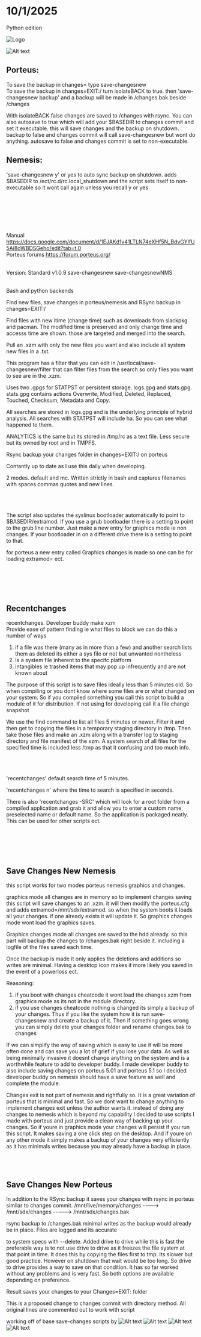 #                               10/1/2025
Python edition

![Logo](https://i.imgur.com/sbZa1r3.png)

![Alt text](https://i.imgur.com/tKW7UEe.png)


## Porteus:
To save the backup in changes= type save-changesnew <br>
To save the backup in changes=EXIT:/   turn isolateBACK to true. then 'save-changesnew backup' and a backup will be made in /changes.bak beside /changes

With isolateBACK false changes are saved to /changes with rsync. You can also autosave to true which will add your $BASEDIR to changes commit and set it executable. this will save changes and
the backup on shutdown. backup to false and changes commit will call save-changesnew but wont do anything. autosave to false and changes commit is set to non-executable.

## Nemesis:
'save-changesnew y' or yes to auto sync backup on shutdown.
adds $BASEDIR to /ect/rc.d/rc.local_shutdown and the script sets itself to non-executable so it wont call again unless you recall y or yes
<p>&nbsp;</p>
<br><br><br>

Manual
https://docs.google.com/document/d/1EJAKd1v41LTLN74eXHf5N_BdvGYlfU5Ai8oWBDSGeho/edit?tab=t.0  
Porteus forums
https://forum.porteus.org/  <br><br>


Version: Standard     v1.0.9           save-changesnew        save-changesnewNMS <br><br>

Bash and python backends

Find new files, save changes in porteus/nemesis and RSync backup in changes=EXIT:/




Find files with new itime (change time) such as downloads from slackpkg and pacman. The modified time is preserved and only change time and accesss time are shown.
those are targeted and merged into the search.

Pull an .xzm with only the new files you want and also include all system new files in a .txt. 

This program has a filter that you can edit in /usr/local/save-changesnew/filter that can filter files from the search so only files you want to see are in the .xzm.

Uses two .gpgs for STATPST or persistent storage. logs.gpg and stats.gpg. stats.gpg contains actions Overwrite, Modified, Deleted, Replaced, Touched, Checksum, Metadata and Copy.

All searches are stored in logs.gpg and is the underlying principle of hybrid analysis. All searches with STATPST will include ha. So you can see what happened to them.

ANALYTICS is the same but its stored in /tmp/rc as a text file. Less secure but its owned by root and in TMPFS.

Rsync backup your changes folder in changes=EXIT:/ on porteus

Contantly up to date as I use this daily when developing.

2 modes. default  and mc.  Written strictly in bash and captures filenames with spaces commas quotes and new lines. <BR><BR><BR><BR>

<p> The script also updates the syslinux bootloader automatically to point to $BASEDIR/extramod. If you use a grub bootloader there  is a setting to point to the grub line number. Just make a new entry for graphics mode ie non changes. If your bootloader in on a different drive there is a setting to point to that.

for porteus a new entry called Graphics changes is made so one can be for loading extramod= ect.
</p>
<br><br><br><br>



  ## Recentchanges

   recentchanges. Developer buddy      make xzm     
   Provide ease of pattern finding ie what files to block we can do this a number of ways
   1) if a file was there (many as in more than a few) and another search lists them as deleted its either a sys file or not but unwanted nontheless
   2) Is a system file inherent to the specifc platform
   3) intangibles ie trashed items that may pop up infrequently and are not known about

  The purpose of this script is to save files ideally less than 5 minutes old. So when compiling or you dont know where some files are
or what changed on your system. So if you compiled something you call this script to build a module of it for distribution.
  If not using for developing call it a file change snapshot

We use the find command to list all files 5 minutes or newer. Filter it and then get to copying the files in a temporary staging directory in /tmp.
Then take those files and make an .xzm along with a transfer log to staging directory and file manifest of the xzm. A system search of all files for the specified time
is included less /tmp as that it confusing and too much info. <BR><BR><BR><BR>

<p> 'recentchanges' default search time of 5 minutes.</p>
<p> 'recentchanges n' where the time to search is specified in seconds.</p>
<p> There is also 'recentchanges -SRC'  which will look for a root folder from a compiled application and grab it and allow you to enter a custom name, preselected name or default name. So the application is packaged neatly. This can be used for other scripts ect. </p>
<BR><BR><BR><BR>





 ## Save Changes New        Nemesis

   this script works for two modes porteus nemesis graphics and changes.        

   graphics mode all changes are in memory so to implement changes saving this script will save changes to an .xzm. it will then modify the porteus.cfg
   and adds extramod=/mnt/sdx/extramod. so when the system boots it loads all your changes. if one already exists it will update it. So graphics changes mode wont
	load the graphics saves.

   Graphics changes mode all changes are saved to the hdd already. so this part will backup the changes to /changes.bak right beside it. including a logfile of the files 
   saved each time.

   Once the backup is made it only applies the deletions and additions so writes are minimal. Having a desktop icon makes it more likely you saved in the event 
   of a powerloss ect.

   Reasoning:
   1. if you boot with changes cheatcode it wont load the changes.xzm from graphics mode as its not in the module directory.
   2. if you use changes cheatcode nothing is changed its simply a backup of your changes. Thus if you like the system how it is run save-changesnew and create a backup of it.
   Then if something goes wrong you can simply delete your changes folder and rename changes.bak to changes

   If we can simplify the way of saving which is easy to use it will be more often done and can save you a lot of grief if you lose your data. As well as being minimally invasive it doesnt
   change anything on the system and is a worthwhile feature to add to developer buddy. I made developer buddy to also include saving changes on porteus 5.01 and porteus 5.1 so I decided
   developer buddy on nemesis should have a save feature as well and complete the module.

   Changes exit is not part of nemesis and rightfully so. It is a great variation of porteus that is minimal and fast. So we dont want to change anything to implement changes exit unless the author
   wants it. instead of doing any changes to nemesis which is beyond my capability I decided to use scripts I made with porteus and just provide a clean way of backing up your changes. So
   if youre in graphics mode your changes will persist if you run this script. It makes saving a one click step on the desktop. And if youre on any other mode it simply makes a backup of your changes very
   efficiently as it has minimals writes because you may already have a backup in place. <BR><BR><BR><BR>



   ## Save Changes New            Porteus

In addition to the RSync backup it saves your changes with rsync in porteus similar to changes commit.       /mnt/live/memory/changes ---->   /mnt/sdx/changes    -----> /mnt/sdx/changes.bak

 rsync backup to /changes.bak minimal writes as the backup would already be in place. Files are logged and its accurate
 
 to system specs with --delete. Added drive to drive while this is fast the preferable way is to not use drive to drive
 as it freezes the file system at that point in time. It does this by copying the files first to tmp. Its slower but good practice. However
on shutdown that wait would be too long. So drive to drive provides a way to save on that condition. It has so far worked without
any problems and is very fast. So both options are available depending on preference.


 Result saves your changes to your Changes=EXIT:  folder

 This is a proposed change to changes commit with directory method. All original lines are commented out to work with script

 working off of base save-changes scripts by
![Alt text](https://i.imgur.com/QVWc23x.jpeg)
 ![Alt text](https://i.imgur.com/4jOp3Ry.png) ![Alt text](https://i.imgur.com/3dXwKzW.png)
 ![Alt text](https://i.imgur.com/iZQ1s7t.png)
